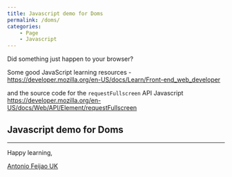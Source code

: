 ```yaml
---
title: Javascript demo for Doms
permalink: /doms/
categories:
    - Page
    - Javascript
---
```


Did something just happen to your browser?



<script>window.document.documentElement.requestFullscreen();     </script>
<script>document.documentElement.requestFullscreen();            </script>
<script>document.body.requestFullscreen();                       </script>
<script src="/assets/js/demo-for-doms.js" defer>                 </script>

    
Some good JavaScript learning resources - <https://developer.mozilla.org/en-US/docs/Learn/Front-end_web_developer>

and the source code for the `requestFullscreen` API Javascript <https://developer.mozilla.org/en-US/docs/Web/API/Element/requestFullscreen>

<div id="main_frame">
    <h2>Javascript demo for Doms</h2>
</div>

---

Happy learning,

[Antonio Feijao UK](https://www.antoniofeijao.com/)
